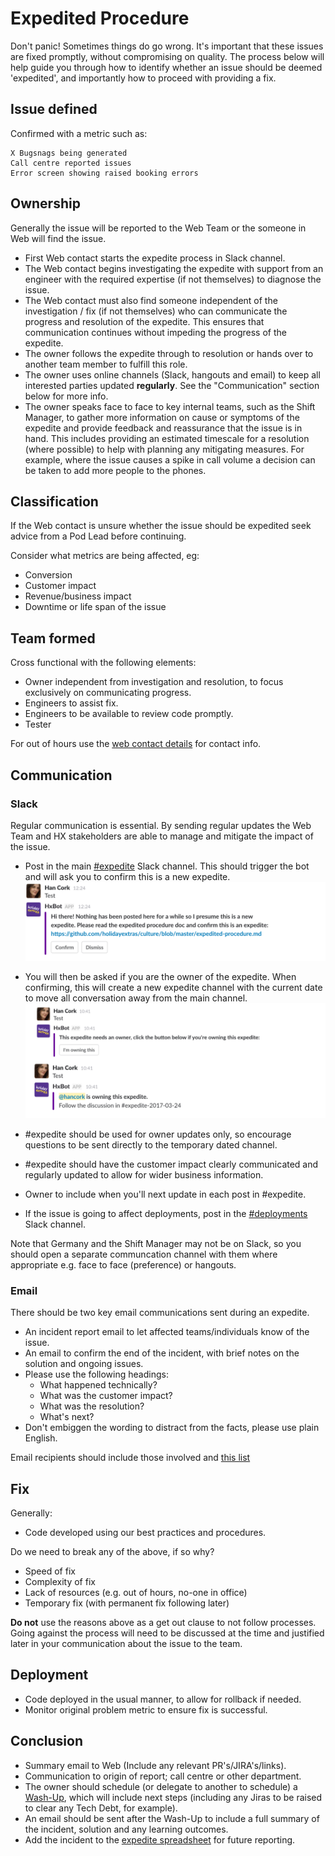 # Expedited Procedure

Don't panic! Sometimes things do go wrong. It's important that these issues are fixed promptly, without compromising on quality. The process below will help guide you through how to identify whether an issue should be deemed 'expedited', and importantly how to proceed with providing a fix.

## Issue defined

Confirmed with a metric such as:

    X Bugsnags being generated
    Call centre reported issues
    Error screen showing raised booking errors

## Ownership

Generally the issue will be reported to the Web Team or the someone in Web will find the issue.

* First Web contact starts the expedite process in Slack channel.
* The Web contact begins investigating the expedite with support from an engineer with the required expertise (if not themselves) to diagnose the issue. 
* The Web contact must also find someone independent of the investigation / fix (if not themselves) who can communicate the progress and resolution of the expedite. This ensures that communication continues without impeding the progress of the expedite.
* The owner follows the expedite through to resolution or hands over to another team member to fulfill this role.
* The owner uses online channels (Slack, hangouts and email) to keep all interested parties updated **regularly**. See the "Communication" section below for more info.
* The owner speaks face to face to key internal teams, such as the Shift Manager, to gather more information on cause or symptoms of the expedite and provide feedback and reassurance that the issue is in hand. This includes providing an estimated timescale for a resolution (where possible) to help with planning any mitigating measures. For example, where the issue causes a spike in call volume a decision can be taken to add more people to the phones.



## Classification

If the Web contact is unsure whether the issue should be expedited seek advice from a Pod Lead before continuing.

Consider what metrics are being affected, eg:

* Conversion
* Customer impact
* Revenue/business impact
* Downtime or life span of the issue

## Team formed

Cross functional with the following elements:

* Owner independent from investigation and resolution, to focus exclusively on communicating progress.
* Engineers to assist fix.
* Engineers to be available to review code promptly.
* Tester

For out of hours use the [web contact details](https://docs.google.com/spreadsheets/d/1mYaqoZzzDJI_RcTtlYTpzMM85bV_2AbwUsQSGPa6Jxs/edit) for contact info.

## Communication

### Slack

Regular communication is essential. By sending regular updates the Web Team and HX stakeholders are able to manage and mitigate the impact of the issue. 

* Post in the main [#expedite](https://holidayextras.slack.com/messages/expedite/) Slack channel. This should trigger the bot and will ask you to confirm this is a new expedite.
![](/images/expedited-procedure/new_expedite.png)

* You will then be asked if you are the owner of the expedite. When confirming, this will create a new expedite channel with the current date to move all conversation away from the main channel.
![](/images/expedited-procedure/owning_expedite.png)

* #expedite should be used for owner updates only, so encourage questions to be sent directly to the temporary dated channel. 
* #expedite should have the customer impact clearly communicated and regularly updated to allow for wider business information.
* Owner to include when you'll next update in each post in #expedite.
* If the issue is going to affect deployments, post in the [#deployments](https://holidayextras.slack.com/messages/deployments/) Slack channel.

Note that Germany and the Shift Manager may not be on Slack, so you should open a separate communcation channel with them where appropriate e.g. face to face (preference) or hangouts.

### Email

There should be two key email communications sent during an expedite. 

* An incident report email to let affected teams/individuals know of the issue.
* An email to confirm the end of the incident, with brief notes on the solution and ongoing issues.
* Please use the following headings:
	* What happened technically?
	* What was the customer impact?
	* What was the resolution?
	* What's next?
* Don't embiggen the wording to distract from the facts, please use plain English.

Email recipients should include those involved and [this list](https://docs.google.com/a/holidayextras.com/spreadsheets/d/1I0dkaNqEv7_eQ-eRYLZ5cKY51HLz6x2wWCxYokmgps8/edit?usp=sharing)

## Fix

Generally:

* Code developed using our best practices and procedures.

Do we need to break any of the above, if so why?

* Speed of fix
* Complexity of fix
* Lack of resources (e.g. out of hours, no-one in office)
* Temporary fix (with permanent fix following later)

**Do not** use the reasons above as a get out clause to not follow processes. Going against the process will need to be discussed at the time and justified later in your communication about the issue to the team.

## Deployment

* Code deployed in the usual manner, to allow for rollback if needed.
* Monitor original problem metric to ensure fix is successful.

## Conclusion

* Summary email to Web (Include any relevant PR's/JIRA's/links).
* Communication to origin of report; call centre or other department.
* The owner should schedule (or delegate to another to schedule) a [Wash-Up](https://github.com/holidayextras/culture/blob/master/Blameless-Postmortems.md), which will include next steps (including any Jiras to be raised to clear any Tech Debt, for example).
* An email should be sent after the Wash-Up to include a full summary of the incident, solution and any learning outcomes.
* Add the incident to the [expedite spreadsheet](https://docs.google.com/spreadsheets/d/1y5ru8XuCaC-sfqjkbP4ih74KzA4ogcyQqHXjYdo5q-Q/edit#gid=391004077) for future reporting.
